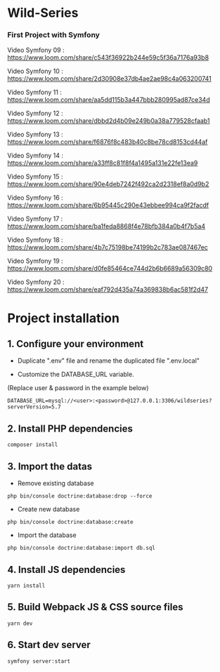 # Wild-Series

### First Project with Symfony

Video Symfony 09 : https://www.loom.com/share/c543f36922b244e59c5f36a7176a93b8

Video Symfony 10 : https://www.loom.com/share/2d30908e37db4ae2ae98c4a063200741

Video Symfony 11 : https://www.loom.com/share/aa5dd115b3a447bbb280995ad87ce34d

Video Symfony 12 : https://www.loom.com/share/dbbd2d4b09e249b0a38a779528cfaab1

Video Symfony 13 : https://www.loom.com/share/f6876f8c483b40c8be78cd8153cd44af

Video Symfony 14 : https://www.loom.com/share/a33ff8c81f8f4a1495a131e22fe13ea9

Video Symfony 15 : https://www.loom.com/share/90e4deb7242f492ca2d2318ef8a0d9b2

Video Symfony 16 : https://www.loom.com/share/6b95445c290e43ebbee994ca9f2facdf

Video Symfony 17 : https://www.loom.com/share/ba1feda8868f4e78bfb384a0b4f7b5a4

Video Symfony 18 : https://www.loom.com/share/4b7c75198be74199b2c783ae087467ec

Video Symfony 19 : https://www.loom.com/share/d0fe85464ce744d2b6b6689a56309c80

Video Symfony 20 : https://www.loom.com/share/eaf792d435a74a369838b6ac581f2d47

# Project installation

## 1. Configure your environment

- Duplicate ".env" file and rename the duplicated file ".env.local"

- Customize the DATABASE_URL variable.

(Replace user & password in the example below)

```
DATABASE_URL=mysql://<user>:<password>@127.0.0.1:3306/wildseries?serverVersion=5.7
```

## 2. Install PHP dependencies

```
composer install
```

## 3. Import the datas

- Remove existing database

```
php bin/console doctrine:database:drop --force
```

- Create new database

```
php bin/console doctrine:database:create
```

- Import the database

```
php bin/console doctrine:database:import db.sql
```

## 4. Install JS dependencies

```
yarn install
```

## 5. Build Webpack JS & CSS source files

```
yarn dev
```

## 6. Start dev server

```
symfony server:start
```
